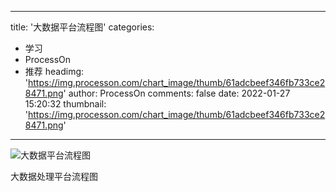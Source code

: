 
---
title: '大数据平台流程图'
categories: 
 - 学习
 - ProcessOn
 - 推荐
headimg: 'https://img.processon.com/chart_image/thumb/61adcbeef346fb733ce28471.png'
author: ProcessOn
comments: false
date: 2022-01-27 15:20:32
thumbnail: 'https://img.processon.com/chart_image/thumb/61adcbeef346fb733ce28471.png'
---

<div>   
<img class="thumb" alt="大数据平台流程图" src="https://img.processon.com/chart_image/thumb/61adcbeef346fb733ce28471.png" referrerpolicy="no-referrer">
<p>大数据处理平台流程图</p>  
</div>
            